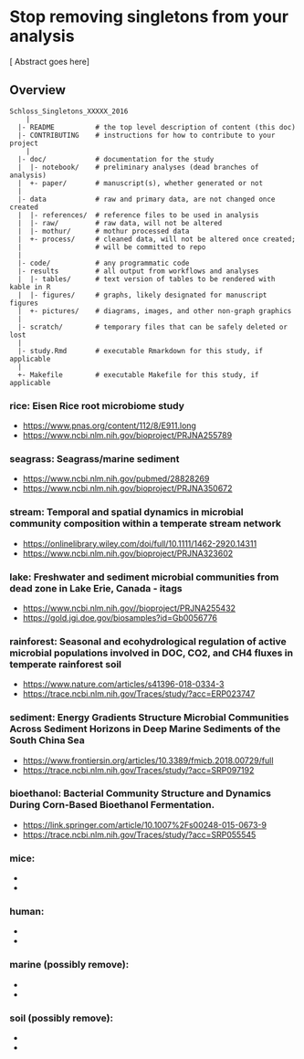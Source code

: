 Stop removing singletons from your analysis
=======

[ Abstract goes here]

Overview
--------

```
Schloss_Singletons_XXXXX_2016
	|
  |- README          # the top level description of content (this doc)
  |- CONTRIBUTING    # instructions for how to contribute to your project
	|
  |- doc/            # documentation for the study
  |  |- notebook/    # preliminary analyses (dead branches of analysis)
  |  +- paper/       # manuscript(s), whether generated or not
  |
  |- data            # raw and primary data, are not changed once created
  |  |- references/  # reference files to be used in analysis
  |  |- raw/         # raw data, will not be altered
  |  |- mothur/      # mothur processed data
  |  +- process/     # cleaned data, will not be altered once created;
  |                  # will be committed to repo
  |
  |- code/           # any programmatic code
  |- results         # all output from workflows and analyses
  |  |- tables/      # text version of tables to be rendered with kable in R
  |  |- figures/     # graphs, likely designated for manuscript figures
  |  +- pictures/    # diagrams, images, and other non-graph graphics
  |
  |- scratch/        # temporary files that can be safely deleted or lost
  |
  |- study.Rmd       # executable Rmarkdown for this study, if applicable
  |
  +- Makefile        # executable Makefile for this study, if applicable
```


### rice: Eisen Rice root microbiome study
* https://www.pnas.org/content/112/8/E911.long
* https://www.ncbi.nlm.nih.gov/bioproject/PRJNA255789

### seagrass: Seagrass/marine sediment
* https://www.ncbi.nlm.nih.gov/pubmed/28828269
* https://www.ncbi.nlm.nih.gov/bioproject/PRJNA350672

### stream: Temporal and spatial dynamics in microbial community composition within a temperate stream network
* https://onlinelibrary.wiley.com/doi/full/10.1111/1462-2920.14311
* https://www.ncbi.nlm.nih.gov/bioproject/PRJNA323602

### lake: Freshwater and sediment microbial communities from dead zone in Lake Erie, Canada - itags
* https://www.ncbi.nlm.nih.gov//bioproject/PRJNA255432
* https://gold.jgi.doe.gov/biosamples?id=Gb0056776

### rainforest: Seasonal and ecohydrological regulation of active microbial populations involved in DOC, CO2, and CH4 fluxes in temperate rainforest soil
* https://www.nature.com/articles/s41396-018-0334-3
* https://trace.ncbi.nlm.nih.gov/Traces/study/?acc=ERP023747




### sediment: Energy Gradients Structure Microbial Communities Across Sediment Horizons in Deep Marine Sediments of the South China Sea
* https://www.frontiersin.org/articles/10.3389/fmicb.2018.00729/full
* https://trace.ncbi.nlm.nih.gov/Traces/study/?acc=SRP097192

### bioethanol: Bacterial Community Structure and Dynamics During Corn-Based Bioethanol Fermentation.
* https://link.springer.com/article/10.1007%2Fs00248-015-0673-9
* https://trace.ncbi.nlm.nih.gov/Traces/study/?acc=SRP055545

### mice:
*
*

### human:
*
*

### marine (possibly remove):
*
*

### soil (possibly remove):
*
*
